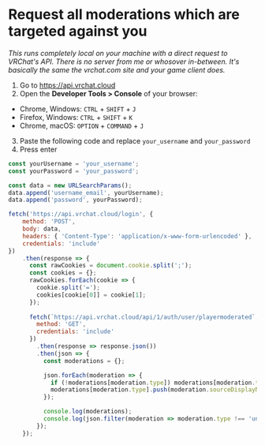 # Request all moderations which are targeted against you

_This runs completely local on your machine with a direct request to VRChat's API. There is no server from me or whosover in-between. It's basically the same the vrchat.com site and your game client does._

1. Go to https://api.vrchat.cloud
2. Open the **Developer Tools > Console** of your browser:
  * Chrome, Windows: `CTRL` + `SHIFT` + `J`
  * Firefox, Windows: `CTRL` + `SHIFT` + `K`
  * Chrome, macOS: `OPTION` + `COMMAND` + `J`
3. Paste the following code and replace `your_username` and `your_password`
4. Press enter

```javascript
const yourUsername = 'your_username';
const yourPassword = 'your_password';

const data = new URLSearchParams();
data.append('username_email', yourUsername);
data.append('password', yourPassword);

fetch('https://api.vrchat.cloud/login', {
    method: 'POST',
    body: data,
    headers: { 'Content-Type': 'application/x-www-form-urlencoded' },
    credentials: 'include'
})
    .then(response => {
      const rawCookies = document.cookie.split(';');
      const cookies = {};
      rawCookies.forEach(cookie => {
        cookie.split('=');
        cookies[cookie[0]] = cookie[1];
      });
      
      fetch(`https://api.vrchat.cloud/api/1/auth/user/playermoderated`, {
        method: 'GET',
        credentials: 'include'
      })
        .then(response => response.json())
        .then(json => {
          const moderations = {};

          json.forEach(moderation => {
            if (!moderations[moderation.type]) moderations[moderation.type] = [];
            moderations[moderation.type].push(moderation.sourceDisplayName);
          });

          console.log(moderations);
          console.log(json.filter(moderation => moderation.type !== 'unmute'));
        });
    });
```
